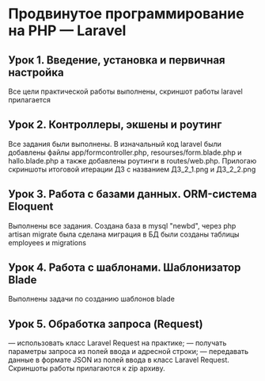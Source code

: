 # Продвинутое программирование на PHP — Laravel
## Урок 1. Введение, установка и первичная настройка
Все цели практической работы выполнены, скриншот работы laravel прилагается
## Урок 2. Контроллеры, экшены и роутинг
Все задания были выполнены. В изначальный код laravel были добавлены файлы app/formcontroller.php, resourses/form.blade.php и hallo.blade.php а также добавлены роутинги в routes/web.php. Прилогаю скриншоты итоговой итерации ДЗ с названием ДЗ_2_1.png и ДЗ_2_2.png
## Урок 3.  Работа с базами данных. ORM-система Eloquent
Выполнены все задания. Создана база в mysql "newbd", через php artisan migrate была сделана миграция в БД были созданы таблицы employees и migrations
## Урок 4.  Работа с шаблонами. Шаблонизатор Blade
Выполнены задачи по созданию шаблонов blade
## Урок 5.  Обработка запроса (Request)
— использовать класс Laravel Request на практике;
— получать параметры запроса из полей ввода и адресной строки;
— передавать данные в формате JSON из полей ввода в класс Laravel Request.
Скриншоты работы прилагаются к zip архиву.